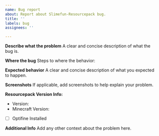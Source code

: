 ```yaml
---
name: Bug report
about: Report about Slimefun-Resourcepack bug.
title: ''
labels: bug
assignees: ''

---
```


**Describe what the problem**
A clear and concise description of what the bug is.

**Where the bug**
Steps to where the behavior:

**Expected behavior**
A clear and concise description of what you expected to happen.

**Screenshots**
If applicable, add screenshots to help explain your problem.

**Resourcepack Version Info:**
 - Version: 
 - Minecraft Version:
 - [ ] Optifine Installed

**Additional Info**
Add any other context about the problem here.

